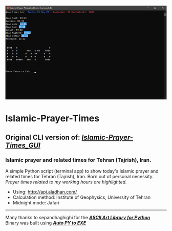 ![Settings Window](https://github.com/DLord420/Islamic-Prayer-Times/blob/main/Screenshot%20.png)   

# Islamic-Prayer-Times
## Original CLI version of: [**_Islamic-Prayer-Times_GUI_**](https://github.com/DLord420/Islamic-Prayer-Times_GUI)   
### Islamic prayer and related times for Tehran (Tajrish), Iran.

A simple Python script (terminal app) to show today's Islamic prayer and related times for Tehran (Tajrish), Iran.  Born out of personal necessity.       
_Prayer times related to my working hours are highlighted._    
* Using: http://api.aladhan.com/  
* Calculation method: Institute of Geophysics, University of Tehran     
* Midnight mode: Jafari  
    
-----
Many thanks to sepandhaghighi for the [**_ASCII Art Library for Python_**](https://github.com/sepandhaghighi/art)   
Binary was built using [**_Auto PY to EXE_**](https://github.com/brentvollebregt/auto-py-to-exe)

